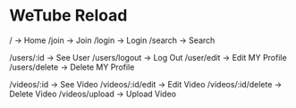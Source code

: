 # WeTube Reload

/ -> Home
/join -> Join
/login -> Login
/search -> Search

/users/:id -> See User
/users/logout -> Log Out
/user/edit -> Edit MY Profile
/users/delete -> Delete MY Profile

/videos/:id -> See Video
/videos/:id/edit -> Edit Video
/videos/:id/delete -> Delete Video
/videos/upload -> Upload Video
